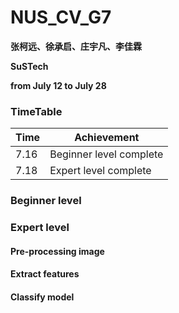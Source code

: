 # NUS_CV_G7

**张柯远、徐承启、庄宇凡、李佳霖**

**SuSTech**

**from July 12 to July 28**

### TimeTable

| Time | Achievement |
| :----------- | ---------- |
| 7.16      | Beginner level complete  |
| 7.18      | Expert level complete  |

### Beginner level

### Expert level

#### Pre-processing image

#### Extract features

#### Classify model

